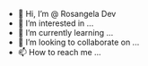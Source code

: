 - 👋 Hi, I’m @ Rosangela Dev 
- 👀 I’m interested in ...
- 🌱 I’m currently learning ...
- 💞️ I’m looking to collaborate on ...
- 📫 How to reach me ...

<!---ola eu iniciante  por aqui is a ✨ special ✨ repository because its `README.md` (this file) appears on your GitHub profile.
You can click the Preview link to take a look at your changes.
--->
